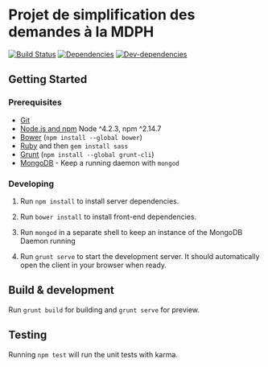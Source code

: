 Projet de simplification des demandes à la MDPH
================================================


[![Build Status](https://circleci.com/gh/sgmap/impact.svg?style=svg)](https://circleci.com/gh/sgmap/impact)
[![Dependencies](https://david-dm.org/sgmap/impact.svg)](https://david-dm.org/sgmap/impact#info=dependencies&view=table)
[![Dev-dependencies](https://david-dm.org/sgmap/impact/dev-status.svg)](https://david-dm.org/sgmap/impact#info=devDependencies&view=table)

## Getting Started

### Prerequisites

- [Git](https://git-scm.com/)
- [Node.js and npm](nodejs.org) Node ^4.2.3, npm ^2.14.7
- [Bower](bower.io) (`npm install --global bower`)
- [Ruby](https://www.ruby-lang.org) and then `gem install sass`
- [Grunt](http://gruntjs.com/) (`npm install --global grunt-cli`)
- [MongoDB](https://www.mongodb.org/) - Keep a running daemon with `mongod`

### Developing

1. Run `npm install` to install server dependencies.

2. Run `bower install` to install front-end dependencies.

3. Run `mongod` in a separate shell to keep an instance of the MongoDB Daemon running

4. Run `grunt serve` to start the development server. It should automatically open the client in your browser when ready.

## Build & development

Run `grunt build` for building and `grunt serve` for preview.

## Testing

Running `npm test` will run the unit tests with karma.
